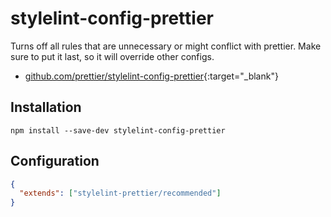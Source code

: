 # stylelint-config-prettier

Turns off all rules that are unnecessary or might conflict with prettier. Make sure to put it last, so it will override other configs.

- [github.com/prettier/stylelint-config-prettier](https://github.com/prettier/stylelint-config-prettier){:target="_blank"}

## Installation

```shell
npm install --save-dev stylelint-config-prettier
```

## Configuration

```json
{
  "extends": ["stylelint-prettier/recommended"]
}
```
